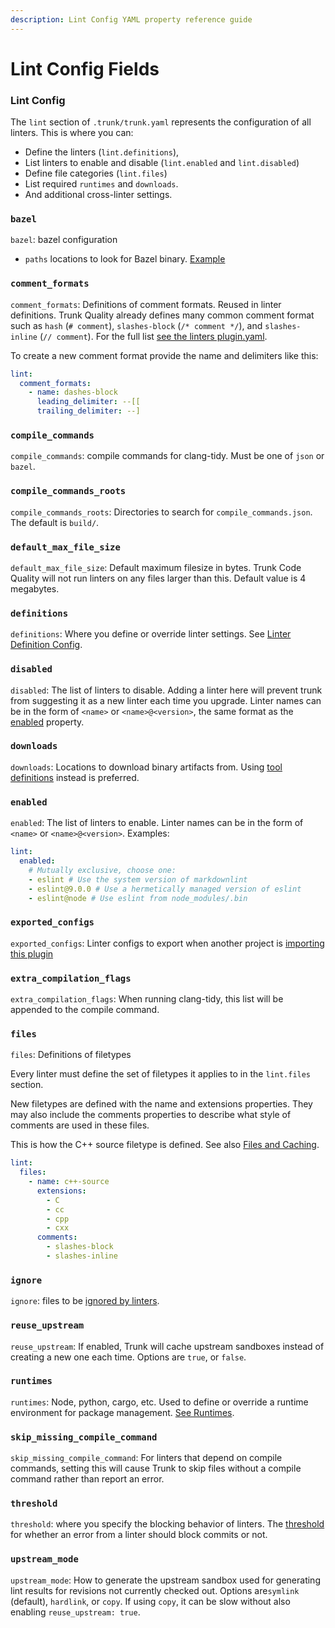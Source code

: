 ```yaml
---
description: Lint Config YAML property reference guide
---
```


# Lint Config Fields

### Lint Config

The `lint` section of `.trunk/trunk.yaml` represents the configuration of all linters. This is where you can:

* Define the linters (`lint.definitions`),
* List linters to enable and disable (`lint.enabled` and `lint.disabled`)
* Define file categories (`lint.files`)
* List required `runtimes` and `downloads`.
* And additional cross-linter settings.

### `bazel`

`bazel`: bazel configuration

* `paths` locations to look for Bazel binary. [Example](../../../../check/configuration/configuring-existing-linters/#using-bazel)

### `comment_formats`

`comment_formats`: Definitions of comment formats. Reused in linter definitions. Trunk Quality already defines many common comment format such as `hash` (`# comment`), `slashes-block` (`/* comment */`), and `slashes-inline` (`// comment`). For the full list [see the linters plugin.yaml](https://github.com/trunk-io/plugins/blob/main/linters/plugin.yaml).

To create a new comment format provide the name and delimiters like this:

```yaml
lint:
  comment_formats:
    - name: dashes-block
      leading_delimiter: --[[
      trailing_delimiter: --]
```

### `compile_commands`

`compile_commands`: compile commands for clang-tidy. Must be one of `json` or `bazel`.

### `compile_commands_roots`

`compile_commands_roots`: Directories to search for `compile_commands.json`. The default is `build/`.

### `default_max_file_size`

`default_max_file_size`: Default maximum filesize in bytes. Trunk Code Quality will not run linters on any files larger than this. Default value is 4 megabytes.

### `definitions`

`definitions`: Where you define or override linter settings. See [Linter Definition Config](linter-definition.md).

### `disabled`

`disabled`: The list of linters to disable. Adding a linter here will prevent trunk from suggesting it as a new linter each time you upgrade. Linter names can be in the form of `<name>` or `<name>@<version>`, the same format as the [enabled](lint-config.md#enabled) property.

### `downloads`

`downloads`: Locations to download binary artifacts from. Using [tool definitions](../../../advanced-setup/tools/) instead is preferred.

### `enabled`

`enabled`: The list of linters to enable. Linter names can be in the form of `<name>` or `<name>@<version>`. Examples:

```yaml
lint:
  enabled:
    # Mutually exclusive, choose one:
    - eslint # Use the system version of markdownlint
    - eslint@9.0.0 # Use a hermetically managed version of eslint
    - eslint@node # Use eslint from node_modules/.bin
```

### `exported_configs`

`exported_configs`: Linter configs to export when another project is [importing this plugin](../../sharing-linters.md)

### `extra_compilation_flags`

`extra_compilation_flags`: When running clang-tidy, this list will be appended to the compile command.

### `files`

`files`: Definitions of filetypes

Every linter must define the set of filetypes it applies to in the `lint.files` section.

New filetypes are defined with the name and extensions properties. They may also include the comments properties to describe what style of comments are used in these files.

This is how the C++ source filetype is defined. See also [Files and Caching](../files.md#applicable-filetypes).

```yaml
lint:
  files:
    - name: c++-source
      extensions:
        - C
        - cc
        - cpp
        - cxx
      comments:
        - slashes-block
        - slashes-inline
```

### `ignore`

`ignore`: files to be [ignored by linters](../../ignoring-issues.md#ignoring-multiple-files).

### `reuse_upstream`

`reuse_upstream`: If enabled, Trunk will cache upstream sandboxes instead of creating a new one each time. Options are `true`, or `false`.

### `runtimes`

`runtimes`: Node, python, cargo, etc. Used to define or override a runtime environment for package management. [See Runtimes](../../../advanced-setup/runtimes.md).

### `skip_missing_compile_command`

`skip_missing_compile_command`: For linters that depend on compile commands, setting this will cause Trunk to skip files without a compile command rather than report an error.

### `threshold`

`threshold`: where you specify the blocking behavior of linters. The [threshold](../../#blocking-thresholds) for whether an error from a linter should block commits or not.

### `upstream_mode`

`upstream_mode`: How to generate the upstream sandbox used for generating lint results for revisions not currently checked out. Options are`symlink` (default), `hardlink`, or `copy`. If using `copy`, it can be slow without also enabling `reuse_upstream: true`.
